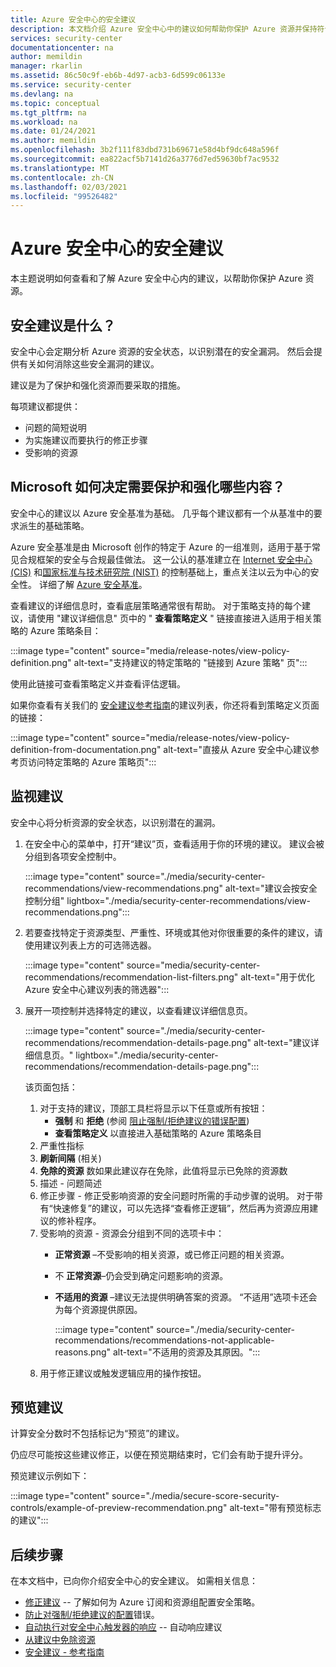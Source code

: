 ```yaml
---
title: Azure 安全中心的安全建议
description: 本文档介绍 Azure 安全中心中的建议如何帮助你保护 Azure 资源并保持符合安全策略。
services: security-center
documentationcenter: na
author: memildin
manager: rkarlin
ms.assetid: 86c50c9f-eb6b-4d97-acb3-6d599c06133e
ms.service: security-center
ms.devlang: na
ms.topic: conceptual
ms.tgt_pltfrm: na
ms.workload: na
ms.date: 01/24/2021
ms.author: memildin
ms.openlocfilehash: 3b2f111f83dbd731b69671e58d4bf9dc648a596f
ms.sourcegitcommit: ea822acf5b7141d26a3776d7ed59630bf7ac9532
ms.translationtype: MT
ms.contentlocale: zh-CN
ms.lasthandoff: 02/03/2021
ms.locfileid: "99526482"
---
```

# <a name="security-recommendations-in-azure-security-center"></a>Azure 安全中心的安全建议 

本主题说明如何查看和了解 Azure 安全中心内的建议，以帮助你保护 Azure 资源。


## <a name="what-are-security-recommendations"></a>安全建议是什么？

安全中心会定期分析 Azure 资源的安全状态，以识别潜在的安全漏洞。 然后会提供有关如何消除这些安全漏洞的建议。

建议是为了保护和强化资源而要采取的措施。 

每项建议都提供：

- 问题的简短说明
- 为实施建议而要执行的修正步骤
- 受影响的资源

## <a name="how-does-microsoft-decide-what-needs-securing-and-hardening"></a>Microsoft 如何决定需要保护和强化哪些内容？

安全中心的建议以 Azure 安全基准为基础。 几乎每个建议都有一个从基准中的要求派生的基础策略。

Azure 安全基准是由 Microsoft 创作的特定于 Azure 的一组准则，适用于基于常见合规框架的安全与合规最佳做法。 这一公认的基准建立在 [Internet 安全中心 (CIS)](https://www.cisecurity.org/benchmark/azure/) 和[国家标准与技术研究院 (NIST)](https://www.nist.gov/) 的控制基础上，重点关注以云为中心的安全性。 详细了解 [Azure 安全基准](../security/benchmarks/introduction.md)。

查看建议的详细信息时，查看底层策略通常很有帮助。 对于策略支持的每个建议，请使用 "建议详细信息" 页中的 " **查看策略定义** " 链接直接进入适用于相关策略的 Azure 策略条目：

:::image type="content" source="media/release-notes/view-policy-definition.png" alt-text="支持建议的特定策略的 &quot;链接到 Azure 策略&quot; 页":::

使用此链接可查看策略定义并查看评估逻辑。 

如果你查看有关我们的 [安全建议参考指南](recommendations-reference.md)的建议列表，你还将看到策略定义页面的链接：

:::image type="content" source="media/release-notes/view-policy-definition-from-documentation.png" alt-text="直接从 Azure 安全中心建议参考页访问特定策略的 Azure 策略页":::

## <a name="monitor-recommendations"></a>监视建议 <a name="monitor-recommendations"></a>

安全中心将分析资源的安全状态，以识别潜在的漏洞。 

1. 在安全中心的菜单中，打开“建议”页，查看适用于你的环境的建议。 建议会被分组到各项安全控制中。

    :::image type="content" source="./media/security-center-recommendations/view-recommendations.png" alt-text="建议会按安全控制分组" lightbox="./media/security-center-recommendations/view-recommendations.png":::

1. 若要查找特定于资源类型、严重性、环境或其他对你很重要的条件的建议，请使用建议列表上方的可选筛选器。

    :::image type="content" source="media/security-center-recommendations/recommendation-list-filters.png" alt-text="用于优化 Azure 安全中心建议列表的筛选器":::

1. 展开一项控制并选择特定的建议，以查看建议详细信息页。

    :::image type="content" source="./media/security-center-recommendations/recommendation-details-page.png" alt-text="建议详细信息页。" lightbox="./media/security-center-recommendations/recommendation-details-page.png":::

    该页面包括：

    1. 对于支持的建议，顶部工具栏将显示以下任意或所有按钮：
        - **强制** 和 **拒绝** (参阅 [阻止强制/拒绝建议的错误配置](prevent-misconfigurations.md)) 
        - **查看策略定义** 以直接进入基础策略的 Azure 策略条目
    1. 严重性指标
    1. **刷新间隔** (相关) 
    1. **免除的资源** 数如果此建议存在免除，此值将显示已免除的资源数
    1. 描述 - 问题简述
    1. 修正步骤 - 修正受影响资源的安全问题时所需的手动步骤的说明。 对于带有“快速修复”的建议，可以先选择“查看修正逻辑”，然后再为资源应用建议的修补程序。 
    1. 受影响的资源 - 资源会分组到不同的选项卡中：
        - **正常资源** –不受影响的相关资源，或已修正问题的相关资源。
        - 不 **正常资源**–仍会受到确定问题影响的资源。
        - **不适用的资源** –建议无法提供明确答案的资源。 “不适用”选项卡还会为每个资源提供原因。 

            :::image type="content" source="./media/security-center-recommendations/recommendations-not-applicable-reasons.png" alt-text="不适用的资源及其原因。":::
    1. 用于修正建议或触发逻辑应用的操作按钮。

## <a name="preview-recommendations"></a>预览建议

计算安全分数时不包括标记为“预览”的建议。

仍应尽可能按这些建议修正，以便在预览期结束时，它们会有助于提升评分。

预览建议示例如下：

:::image type="content" source="./media/secure-score-security-controls/example-of-preview-recommendation.png" alt-text="带有预览标志的建议":::
 
## <a name="next-steps"></a>后续步骤

在本文档中，已向你介绍安全中心的安全建议。 如需相关信息：

- [修正建议](security-center-remediate-recommendations.md) -- 了解如何为 Azure 订阅和资源组配置安全策略。
- [防止对强制/拒绝建议的配置](prevent-misconfigurations.md)错误。
- [自动执行对安全中心触发器的响应](workflow-automation.md) -- 自动响应建议
- [从建议中免除资源](exempt-resource.md)
- [安全建议 - 参考指南](recommendations-reference.md)
